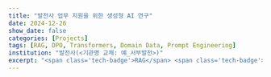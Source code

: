```yaml
---
title: "발전사 업무 지원을 위한 생성형 AI 연구"
date: 2024-12-26
show_date: false
categories: [Projects]
tags: [RAG, DPO, Transformers, Domain Data, Prompt Engineering]
institution: "발전사(<기관명 교체: 예_서부발전>)"
excerpt: "<span class='tech-badge'>RAG</span> <span class='tech-badge'>Transformers</span> <span class='tech-badge'>DPO</span> <span class='tech-badge'>LaTeX</span> <span class='tech-badge'>Markdown</span>"
---
```

